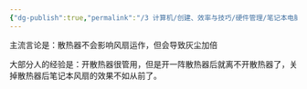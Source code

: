 ```yaml
---
{"dg-publish":true,"permalink":"/3 计算机/创建、效率与技巧/硬件管理/笔记本电脑/关于笔记本散热器/","title":"关于笔记本散热器"}
---
```



主流言论是：散热器不会影响风扇运作，但会导致灰尘加倍

大部分人的经验是：开散热器很管用，但是开一阵散热器后就离不开散热器了，关掉散热器后笔记本风扇的效果不如从前了。
